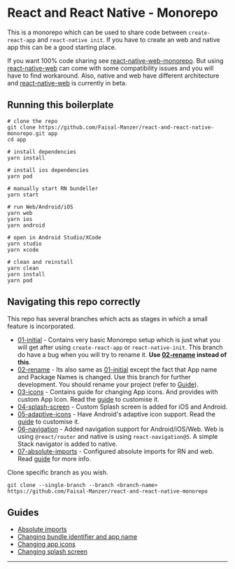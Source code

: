 # React and React Native - Monorepo
This is a monorepo which can be used to share code between `create-react-app` and `react-native init`. If you have to create an web and native app this can be a good starting place.    

If you want 100% code sharing see [react-native-web-monorepo]. But using [react-native-web] can come with some compatibility issues and you will have to find workaround. Also, native and web have different architecture and [react-native-web] is currently in beta.

## Running this boilerplate
```shell script
# clone the repo
git clone https://github.com/Faisal-Manzer/react-and-react-native-monorepo.git app
cd app

# install dependencies
yarn install

# install ios dependencies
yarn pod

# manually start RN bundeller
yarn start

# run Web/Android/iOS
yarn web
yarn ios
yarn android

# open in Android Studio/XCode
yarn studio
yarn xcode

# clean and reinstall
yarn clean
yarn install
yarn pod
```

## Navigating this repo correctly
This repo has several branches which acts as stages in which a small feature is incorporated.
- [01-initial] - Contains very basic Monorepo setup which is just what you will get after using `create-react-app` or `react-native-init`. This branch do have a bug when you will try to rename it. **Use [02-rename] instead of this**.
- [02-rename] - Its also same as [01-initial] except the fact that App name and Package Names is changed. Use this branch for further development. You should rename your project (refer to [Guide](/docs/changing-bundle-identifier-and-app-name.md)).
- [03-icons] - Contains guide for changing App icons. And provides with custom App Icon. Read the [guide](/docs/changing-app-icons.md) to customise it.
- [04-splash-screen] - Custom Splash screen is added for iOS and Android.
- [05-adaptive-icons] - Have Android's adaptive icon support. Read the [guide](/docs/changing-app-icons.md) to customise it.
- [06-navigation] - Added navigation support for Android/iOS/Web. Web is using `@react/router` and native is using `react-navigation@5`. A simple Stack navigator is added to native.
- [07-absolute-imports] - Configured absolute imports for RN and web. Read [guide](/docs/absolute-imports.md) for more info.

Clone specific branch as you wish.
```shell script
git clone --single-branch --branch <branch-name> https://github.com/Faisal-Manzer/react-and-react-native-monorepo
```
## Guides
- [Absolute imports](/docs/absolute-imports.md)
- [Changing bundle identifier and app name](/docs/changing-bundle-identifier-and-app-name.md)
- [Changing app icons](/docs/changing-app-icons.md)
- [Changing splash screen](/docs/changing-splash-screen.md)

----

[makeicon]: https://makeappicon.com
[favicon-generator]: https://www.favicon-generator.org
[react-native-web-monorepo]: https://github.com/brunolemos/react-native-web-monorepo
[react-native-web]: https://github.com/necolas/react-native-web

[01-initial]: https://github.com/Faisal-Manzer/react-and-react-native-monorepo/tree/01-initial
[02-rename]: https://github.com/Faisal-Manzer/react-and-react-native-monorepo/tree/02-rename
[03-icons]: https://github.com/Faisal-Manzer/react-and-react-native-monorepo/tree/03-icons
[04-splash-screen]: https://github.com/Faisal-Manzer/react-and-react-native-monorepo/tree/04-splash-screen
[05-adaptive-icons]: https://github.com/Faisal-Manzer/react-and-react-native-monorepo/tree/05-adaptive-icons
[06-navigation]: https://github.com/Faisal-Manzer/react-and-react-native-monorepo/tree/06-navigation
[07-absolute-imports]: https://github.com/Faisal-Manzer/react-and-react-native-monorepo/tree/07-absolute-imports
